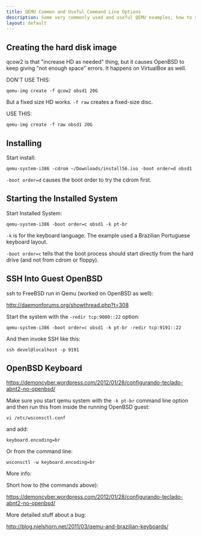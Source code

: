 ```yaml
---
title: QEMU Common and Useful Command Line Options
description: Some very commonly used and useful QEMU examples, how to start it for installing a system and run an installed system, SSH into guest system, and more.
layout: default
---
```


## Creating the hard disk image ##


qcow2 is that "increase HD as needed" thing, but it causes OpenBSD to keep
giving "not enough space" errors. It happens on VirtualBox as well.

DON'T USE THIS:

    qemu-img create -f qcow2 obsd1 20G

But a fixed size HD works. `-f raw` creates a fixed-size disc.

USE THIS:

    qemu-img create -f raw obsd1 20G


## Installing ##

Start install:

    qemu-system-i386 -cdrom ~/Downloads/install56.iso -boot order=d obsd1


`-boot order=d` causes the boot order to try the cdrom first.


## Starting the Installed System ##

Start Installed System:

    qemu-system-i386 -boot order=c obsd1 -k pt-br

`-k` is for the keyboard language. The example used a Brazilian Portuguese
keyboard layout.

`-boot order=c` tells that the boot process should start directly from the
hard drive (and not from cdrom or floppy).


## SSH Into Guest OpenBSD ##

ssh to FreeBSD run in Qemu (worked on OpenBSD as well):

  http://daemonforums.org/showthread.php?t=308


Start the system with the `-redir tcp:9000::22` option:

    qemu-system-i386 -boot order=c obsd1 -k pt-br -redir tcp:9191::22


And then invoke SSH like this:

    ssh devel@localhost -p 9191


## OpenBSD Keyboard ##

https://demoncyber.wordpress.com/2012/01/28/configurando-teclado-abnt2-no-openbsd/

Make sure you start qemu system with the `-k pt-br` command line option and then
run this from inside the running OpenBSD guest:

    vi /etc/wsconsctl.conf

and add:

    keyboard.encoding=br

Or from the command line:

    wsconsctl -w keyboard.encoding=br


More info:

Short how to (the commands above):

  https://demoncyber.wordpress.com/2012/01/28/configurando-teclado-abnt2-no-openbsd/

More detailed stuff about a bug:

  http://blog.nielshorn.net/2011/03/qemu-and-brazilian-keyboards/





